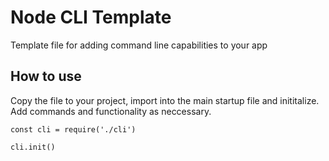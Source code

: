 # Node CLI Template

Template file for adding command line capabilities to your app

## How to use
Copy the file to your project, import into the main startup file and inititalize.
Add commands and functionality as neccessary.

````
const cli = require('./cli')

cli.init()

````
